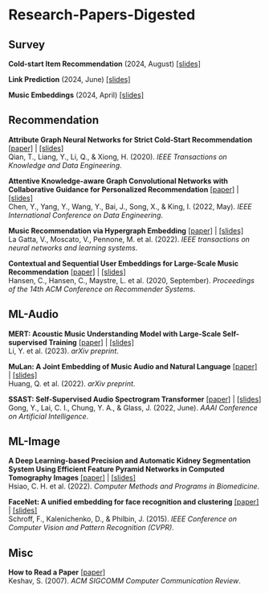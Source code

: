 # Research-Papers-Digested

## Survey

**Cold-start Item Recommendation** (2024, August) [[slides]](https://docs.google.com/presentation/d/1I2vJVfNDZe9IiCpCtbtYcjtgaTdX6D2n9wPCYlPsAZI/edit?usp=sharing)

**Link Prediction** (2024, June) [[slides]](https://docs.google.com/presentation/d/1w36LrgNQAwyjFg3jdIsgFfueJIzUqZyxP-Brec1bLck/edit?usp=sharing)

**Music Embeddings** (2024, April) [[slides]](https://docs.google.com/presentation/d/1F6w79XO9mifr_iJklyuoWchiAoOYl-rjZ-f4-nnk-QU/edit?usp=sharing)

## Recommendation

**Attribute Graph Neural Networks for Strict Cold-Start Recommendation** [[paper]](https://ieeexplore.ieee.org/stamp/stamp.jsp?arnumber=9261110) | [[slides]](https://docs.google.com/presentation/d/1hOpvz7M9Ls5CxuYsk31ThEB56teHzzzHD55azhTAavY/edit?usp=drive_link)</br>
Qian, T., Liang, Y., Li, Q., & Xiong, H. (2020). *IEEE Transactions on Knowledge and Data Engineering*.

**Attentive Knowledge-aware Graph Convolutional Networks with Collaborative Guidance for Personalized Recommendation** [[paper]](https://ieeexplore.ieee.org/stamp/stamp.jsp?tp=&arnumber=9835464) | [[slides]](https://docs.google.com/presentation/d/1u5UuKzve98kDMMCzB0aW5BIrT7B476dc6Vt1FnY7pvg/edit?usp=sharing)</br>
Chen, Y., Yang, Y., Wang, Y., Bai, J., Song, X., & King, I. (2022, May). *IEEE International Conference on Data Engineering*.

**Music Recommendation via Hypergraph Embedding** [[paper]](https://ieeexplore.ieee.org/stamp/stamp.jsp?arnumber=9709542) | [[slides]](https://docs.google.com/presentation/d/1Y6uXp-pUHo4cBoc-YHrRIcqQ2njo1hfMx-aRdTLdFW0/edit?usp=sharing)</br>
La Gatta, V., Moscato, V., Pennone, M. et al. (2022). *IEEE transactions on neural networks and learning systems*.

**Contextual and Sequential User Embeddings for Large-Scale Music Recommendation** [[paper]](https://dl.acm.org/doi/pdf/10.1145/3383313.3412248) | [[slides]](https://docs.google.com/presentation/d/1CQIg2fUD9R8lm7oswIOCio0fCQLr87KXys2X0H2pXbY/edit?usp=sharing)</br>
Hansen, C., Hansen, C., Maystre, L. et al. (2020, September). *Proceedings of the 14th ACM Conference on Recommender Systems*.

## ML-Audio

**MERT: Acoustic Music Understanding Model with Large-Scale Self-supervised Training** [[paper]](https://arxiv.org/pdf/2306.00107) | [[slides]](https://docs.google.com/presentation/d/1redN7WMtGFh-m6iznx1ItJfQwKGBHLLmGdBj3W200_k/edit?usp=sharing)</br>
Li, Y. et al. (2023). *arXiv preprint*.

**MuLan: A Joint Embedding of Music Audio and Natural Language** [[paper]](https://arxiv.org/pdf/2208.12415) | [[slides]](https://docs.google.com/presentation/d/1mg5cO_05f5g-IsUgaeDMTFGx14t8YnlV7xquBUh7qw8/edit?usp=sharing)</br>
Huang, Q. et al. (2022). *arXiv preprint*.

**SSAST: Self-Supervised Audio Spectrogram Transformer** [[paper]](https://arxiv.org/pdf/2110.09784) | [[slides]](https://docs.google.com/presentation/d/1HE1jF5LWfoMSTZ11oefbxbTT6AC1OAmjcExq6QmQwfE/edit?usp=sharing)</br>
Gong, Y., Lai, C. I., Chung, Y. A., & Glass, J. (2022, June). *AAAI Conference on Artificial Intelligence*.

## ML-Image

**A Deep Learning-based Precision and Automatic Kidney Segmentation System Using Efficient Feature Pyramid Networks in Computed Tomography Images** [[paper]](https://www.sciencedirect.com/science/article/pii/S016926072200236X?via%3Dihub) | [[slides]](https://docs.google.com/presentation/d/1SN05FRVukjusUGkWOzyPdlcZGeQ9A94QWF9oBnUwZn4/edit?usp=sharing)</br>
Hsiao, C. H. et al. (2022). *Computer Methods and Programs in Biomedicine*.

**FaceNet: A unified embedding for face recognition and clustering** [[paper]](https://ieeexplore.ieee.org/document/7298682) | [[slides]](https://docs.google.com/presentation/d/1f4Gz9q1Pza_MFuLxOCsV1-d5RDgnuZAIi-tirknmoe4/edit?usp=sharing)</br>
Schroff, F., Kalenichenko, D., & Philbin, J. (2015). *IEEE Conference on Computer Vision and Pattern Recognition (CVPR)*.

## Misc
**How to Read a Paper** [[paper]](https://dl.acm.org/doi/pdf/10.1145/1273445.1273458)</br>
Keshav, S. (2007). *ACM SIGCOMM Computer Communication Review*.
